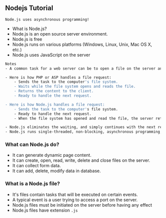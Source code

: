 ## Nodejs Tutorial

``Node.js uses asynchronous programming!``
- What is Node.js?
- Node.js is an open source server environment.
- Node.js is free
- Node.js runs on various platforms (Windows, Linux, Unix, Mac OS X, etc.)
- Node.js uses JavaScript on the server

```bash
Notes
- A common task for a web server can be to open a file on the server and return the content to the client.

- Here is how PHP or ASP handles a file request:
    - Sends the task to the computer's file system.
    - Waits while the file system opens and reads the file.
    - Returns the content to the client.
    - Ready to handle the next request.

- Here is how Node.js handles a file request:
    - Sends the task to the computer's file system.
    - Ready to handle the next request.
    - When the file system has opened and read the file, the server returns the content to the client.

- Node.js eliminates the waiting, and simply continues with the next request.
- Node.js runs single-threaded, non-blocking, asynchronous programming, which is very memory efficient.
```

### What can Node.js do?
- It can generate dynamic page content.
- It can create, open, read, write, delete and close files on the server.
- It can collect form data.
- It can add, delete, modify data in database.

### What is a Node.js file?
- It's files contain tasks that will be executed on certain events.
- A typical event is a user trying to access a port on the server.
- Node.js files must be initiated on the server before having any effect
- Node.js files have extension ``.js``

